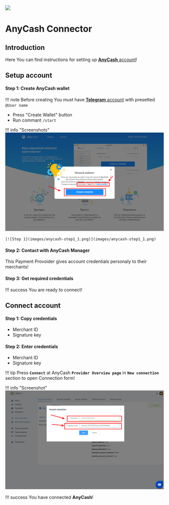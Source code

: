 <img src="https://static.openfintech.io/payment_providers/anycash/logo.svg?w=400" width="400px">

# AnyCash Connector

## Introduction

Here You can find  instructions for setting up [**AnyCash** account](https://any.cash/)! 

## Setup account

#### Step 1: Create AnyCash wallet

!!! note
    Before creating You must have [**Telegram** account](https://web.telegram.org) with presetted ```@User name```

-  Press "Create Wallet" button
-  Run commant ```/start```

!!! info "Screenshots"
    [![Step 1](images/anycash-step1.png)](images/anycash-step1.png)
    
    [![Step 1](images/anycash-step1_1.png)](images/anycash-step1_1.png)

#### Step 2: Contact with AnyCash Manager

This Payment Provoider gives account credentials personaly to their merchants!
    
#### Step 3: Get required credentials

!!! success
    You are ready to connect!
    
## Connect account

#### Step 1: Copy credentials

-  Merchant ID
-  Signature key

#### Step 2: Enter credentials

-  Merchant ID
-  Signature key


!!! tip
    Press **`Connect`** at AnyCash **`Provider Overview page`** in **`New connection`** section to open Connection form!



!!! info "Screenshot"
    [![Connect](images/anycash_connect.png)](images/anycash_connect.png)


!!! success
    You have connected **AnyCash**!